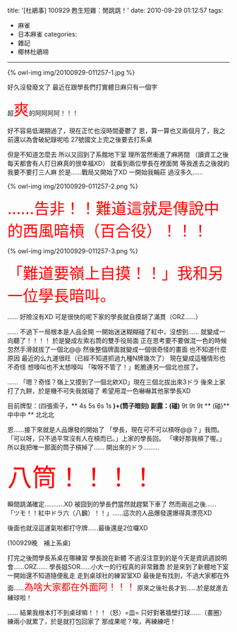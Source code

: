title: '[杜鵑事] 100929 甦生短雜：閒跳跳！'
date: 2010-09-29 01:12:57
tags:
- 麻雀
- 日本麻雀
categories:
- 雜記
- 椰林杜鵑啼
---

{% owl-img img/20100929-011257-1.jpg %}

好久沒發廢文了
最近在跟學長們打實體日麻只有一個字

超<span style="font-size: 250%; color: red;">爽</span>的阿阿阿阿！！！

<!-- more -->

好不容易低潮期過了，現在正忙也沒時間憂鬱了
恩，算一算也又兩個月了，我之前還以為會破紀錄呢哈
27號國文上完之後要去打系桌

但是不知道怎麼去
所以又回到了系館地下室
理所當然衝進了麻將間
（讀資工之後每天都會有人打日麻真的很幸福XD）
就看到兩位學長在裡面閒
等我進去之後就約我要不要打三人麻
於是......戰局又開始了XD
一開始我輪莊
過沒多久......

{% owl-img img/20100929-011257-2.png %}

<span style="font-size: 250%; color: red;">......告非！！難道這就是傳說中的西風暗槓（百合役）！！！</span>

{% owl-img img/20100929-011257-3.png %}

<span style="font-size: 250%; color: red;">「難道要嶺上自摸！！」我和另一位學長暗叫。</span>

......
好險沒有XD
可是很快的呢下家的學長就自摸胡了滿貫（ORZ......）

......
不過下一局根本是人品全開
一開始迷迷糊糊碰了紅中，沒想到......
就變成一向聽了！！！！
於是變成左索右筒的雙手役局面
正在思考要不要做混一色的時候
忽然手滑就拔了一個北@@
然後整個牌面就變成一個很奇怪的畫面
也不知道什麼原因
最近的么九運很旺（已經不知道抓過九種N牌幾次了）
現在變成這種情形也不奇怪
想嚎叫也不太想嚎叫
「唉呀不管了！」乾脆連另一個北也拔了。

......
「嗯？奇怪？嶺上又摸到了一個北欸XD」現在三個北拔出來3ドラ
後來上家打了九餅，於是機不可失我就碰了
希望用混一色嚇嚇其他家學長XD

目前牌型：(四張索子，** 4s 5s 6s 1s **)+(筒子暗刻)
副露：(碰)** 9t 9t 9t ** (碰)** 中中中 ** 北北北

恩......接下來就是人品爆發的開始了
「學長，現在可不可以槓呀@@？」我問。
「可以呀，只不過平常沒有人在槓而已。」上家的學長回。
「噢好那我槓了喔。」所以我把唯一那面的筒子槓掉了......
開出來的ドラ.........

<span style="font-size: 400%; color: red;">八筒！！！！</span>

瞬間跳滿確定...........XD
被囧到的學長們當然就趕緊下車了
然而兩巡之後......
「ツモ！！紅中ドラ六（八飜）！！」......這次的人品爆發還爆得真漂亮XD

後面也就沒這運氣啦都打守牌......最後還是2位囉XD

(100929晚　補上系桌)

打完之後問學長系桌在哪練習
學長說在新體
不過沒注意到的是今天是資訊週說明會......ORZ......
學長姐SOR......小大一的行程真的非常難喬
於是來到了新體地下室
一開始還不知道隨便亂走
走到桌球社的練習室XD
最後是有找到，不過大家都在外面......<span style="font-size: 150%; color: red;">為啥大家都在外面阿！！！</span>
原來之後社長才到......於是就進去練球啦！

......
結果我根本打不到桌球嘛！！！（怒）=皿=
只好對著牆壁打球......（畫圈）
練兩小就累了，於是就打包回家了
那成果呢？唉，再練練吧！